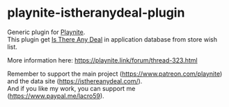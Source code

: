 # playnite-istheranydeal-plugin
Generic plugin for [Playnite](https://playnite).  
This plugin get [Is There Any Deal](https://isthereanydeal.com/) in application database from store wish list. 

More information here: https://playnite.link/forum/thread-323.html

Remember to support the main project (https://www.patreon.com/playnite) and the data site (https://isthereanydeal.com/).  
And if you like my work, you can support me (https://www.paypal.me/lacro59). 
